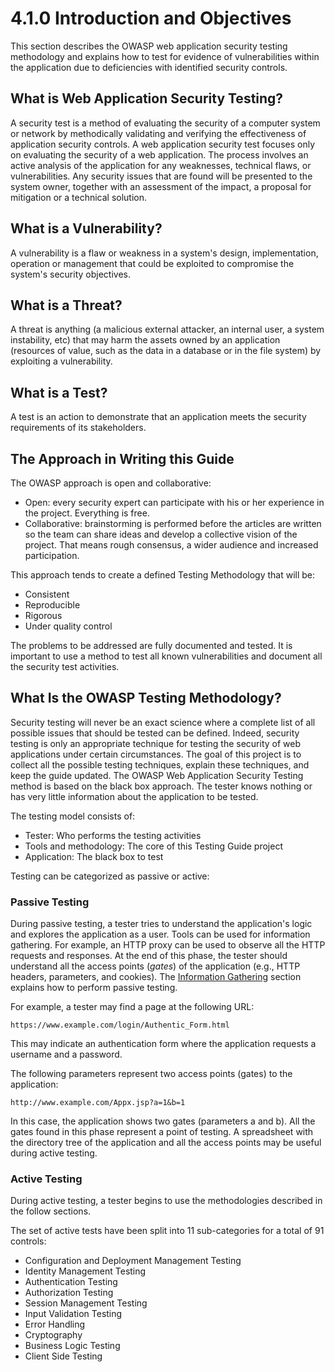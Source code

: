 # 4.1.0 Introduction and Objectives

This section describes the OWASP web application security testing methodology and explains how to test for evidence of vulnerabilities within the application due to deficiencies with identified security controls.

## What is Web Application Security Testing?

A security test is a method of evaluating the security of a computer system or network by methodically validating and verifying the effectiveness of application security controls. A web application security test focuses only on evaluating the security of a web application. The process involves an active analysis of the application for any weaknesses, technical flaws, or vulnerabilities. Any security issues that are found will be presented to the system owner, together with an assessment of the impact, a proposal for mitigation or a technical solution.

## What is a Vulnerability?

A vulnerability is a flaw or weakness in a system's design, implementation, operation or management that could be exploited to compromise the system's security objectives.

## What is a Threat?

A threat is anything (a malicious external attacker, an internal user, a system instability, etc) that may harm the assets owned by an application (resources of value, such as the data in a database or in the file system) by exploiting a vulnerability.

## What is a Test?

A test is an action to demonstrate that an application meets the security requirements of its stakeholders.

## The Approach in Writing this Guide

The OWASP approach is open and collaborative:

- Open: every security expert can participate with his or her experience in the project. Everything is free.
- Collaborative: brainstorming is performed before the articles are written so the team can share ideas and develop a collective vision of the project. That means rough consensus, a wider audience and increased participation.

This approach tends to create a defined Testing Methodology that will be:

- Consistent
- Reproducible
- Rigorous
- Under quality control

The problems to be addressed are fully documented and tested. It is important to use a method to test all known vulnerabilities and document all the security test activities.

## What Is the OWASP Testing Methodology?

Security testing will never be an exact science where a complete list of all possible issues that should be tested can be defined. Indeed, security testing is only an appropriate technique for testing the security of web applications under certain circumstances. The goal of this project is to collect all the possible testing techniques, explain these techniques, and keep the guide updated. The OWASP Web Application Security Testing method is based on the black box approach. The tester knows nothing or has very little information about the application to be tested.

The testing model consists of:

- Tester: Who performs the testing activities
- Tools and methodology: The core of this Testing Guide project
- Application: The black box to test

Testing can be categorized as passive or active:

### Passive Testing

During passive testing, a tester tries to understand the application's logic and explores the application as a user. Tools can be used for information gathering. For example, an HTTP proxy can be used to observe all the HTTP requests and responses. At the end of this phase, the tester should understand all the access points (*gates*) of the application (e.g., HTTP headers, parameters, and cookies). The [Information Gathering](../01-Information_Gathering/README.md) section explains how to perform passive testing.

For example, a tester may find a page at the following URL:

`https://www.example.com/login/Authentic_Form.html`

This may indicate an authentication form where the application requests a username and a password.

The following parameters represent two access points (gates) to the application:

`http://www.example.com/Appx.jsp?a=1&b=1`

In this case, the application shows two gates (parameters a and b). All the gates found in this phase represent a point of testing. A spreadsheet with the directory tree of the application and all the access points may be useful during active testing.

### Active Testing

During active testing, a tester begins to use the methodologies described in the follow sections.

The set of active tests have been split into 11 sub-categories for a total of 91 controls:

- Configuration and Deployment Management Testing
- Identity Management Testing
- Authentication Testing
- Authorization Testing
- Session Management Testing
- Input Validation Testing
- Error Handling
- Cryptography
- Business Logic Testing
- Client Side Testing
